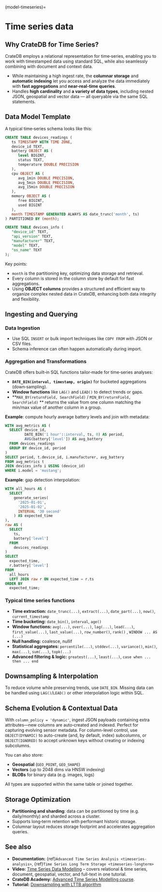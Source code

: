 (model-timeseries)=
# Time series data

## Why CrateDB for Time Series?

CrateDB employs a relational representation for time‑series, enabling you to
work with timestamped data using standard SQL, while also seamlessly combining
with document and context data.

* While maintaining a high ingest rate, the **columnar storage** and **automatic
  indexing** let you access and analyze the data immediately with **fast
  aggregations** and **near-real-time queries**.
* Handles **high cardin­ality** and **a variety of data types**, including
  nested JSON, geospatial and vector data — all queryable via the same SQL
  statements.

## Data Model Template

A typical time‑series schema looks like this:

```sql
CREATE TABLE devices_readings (
   ts TIMESTAMP WITH TIME ZONE,
   device_id TEXT,
   battery OBJECT AS (
      level BIGINT,
      status TEXT,
      temperature DOUBLE PRECISION
   ),
   cpu OBJECT AS (
      avg_1min DOUBLE PRECISION,
      avg_5min DOUBLE PRECISION,
      avg_15min DOUBLE PRECISION
   ),
   memory OBJECT AS (
      free BIGINT,
      used BIGINT
   ),
   month TIMESTAMP GENERATED ALWAYS AS date_trunc('month', ts)
) PARTITIONED BY (month);

CREATE TABLE devices_info (
   "device_id" TEXT,
   "api_version" TEXT,
   "manufacturer" TEXT,
   "model" TEXT,
   "os_name" TEXT
);
```

Key points:

* `month`  is the partitioning key, optimizing data storage and retrieval.
* Every column is stored in the column store by default for fast aggregations.
* Using **OBJECT columns** provides a structured and efficient way to organize
  complex nested data in CrateDB, enhancing both data integrity and flexibility.

## Ingesting and Querying

### **Data Ingestion**

* Use SQL `INSERT` or bulk import techniques like `COPY FROM` with JSON or CSV
  files.
* Schema inference can often happen automatically during import.

### **Aggregation and Transformations**

CrateDB offers built‑in SQL functions tailor‑made for time‑series analyses:

* **`DATE_BIN(interval, timestamp, origin)`** for bucketed aggregations
  (down‑sampling).
* **Window functions** like `LAG()` and `LEAD()` to detect trends or gaps.
* **`MAX_BY(returnField, SearchField)` / `MIN_BY(returnField, SearchField)` ** returns the value from one column matching the min/max value of
  another column in a group.

**Example**: compute hourly average battery levels and join with metadata:

```sql
WITH avg_metrics AS (
  SELECT device_id,
         DATE_BIN('1 hour'::interval, ts, 0) AS period,
         AVG(battery['level']) AS avg_battery
  FROM devices_readings
  GROUP BY device_id, period
)
SELECT period, t.device_id, i.manufacturer, avg_battery
FROM avg_metrics t
JOIN devices_info i USING (device_id)
WHERE i.model = 'mustang';
```

**Example**: gap detection interpolation:

```sql
WITH all_hours AS (
  SELECT
    generate_series(
      '2025-01-01',
      '2025-01-02',
      INTERVAL '30 second'
    ) AS expected_time
),
raw AS (
  SELECT
    ts,
    battery['level']
  FROM
    devices_readings
)
SELECT
  expected_time,
  r.battery['level']
FROM
  all_hours
  LEFT JOIN raw r ON expected_time = r.ts
ORDER BY
  expected_time;
```

### Typical time series functions

* **Time extraction:** `date_trunc(...)`, `extract(...)`, `date_part(...)`, `now()`, `current_timestamp`
* **Time bucketing:** `date_bin()`, `interval`, `age()`
* **Window functions:** `avg(...)`, `over(...)`, `lag(...)`, `lead(...)`,
  `first_value(...)`, `last_value(...)`, `row_number()`, `rank()` , `WINDOW ... AS (...)`
* **Null handling:** coalesce, nullif
* **Statistical aggregates:** `percentile(...)`, `stddev(...)`, `variance()`, `min()`,
  `max(...)`, `sum(...)`, `topk(...)`
* **Advanced filtering & logic:** `greatest(...)`, `least(...)`, `case when ... then ... end`

## Downsampling & Interpolation

To reduce volume while preserving trends, use `DATE_BIN`. Missing data can be
handled using `LAG()`/`LEAD()` or other interpolation logic within SQL.

## Schema Evolution & Contextual Data

With `column_policy = 'dynamic'`, ingest JSON payloads containing extra
attributes—new columns are auto‑created and indexed. Perfect for capturing
evolving sensor metadata. For column-level control, use `OBJECT(DYNAMIC)` to
auto-create (and, by default, index) subcolumns, or `OBJECT(IGNORED)` to accept
unknown keys without creating or indexing subcolumns.

You can also store:

* **Geospatial** (`GEO_POINT`, `GEO_SHAPE`)
* **Vectors** (up to 2048 dims via HNSW indexing)
* **BLOBs** for binary data (e.g. images, logs)

All types are supported within the same table or joined together.

## Storage Optimization

* **Partitioning and sharding**: data can be partitioned by time (e.g.
  daily/monthly) and sharded across a cluster.
* Supports long‑term retention with performant historic storage.
* Columnar layout reduces storage footprint and accelerates aggregation queries.

## See also

* **Documentation:** {ref}`Advanced Time Series Analysis <timeseries-analysis>`,
  {ref}`Time Series Long Term Storage <timeseries-longterm>`
* **Video:** [Time Series Data
  Modelling](https://cratedb.com/resources/videos/time-series-data-modeling) –
  covers relational & time series, document, geospatial, vector, and full-text
  in one tutorial.
* **CrateDB Academy:** [Advanced Time Series Modelling
  course](https://cratedb.com/academy/time-series/getting-started/introduction-to-time-series-data).
* **Tutorial:** [Downsampling with LTTB
  algorithm](https://community.cratedb.com/t/advanced-downsampling-with-the-lttb-algorithm/1287)

